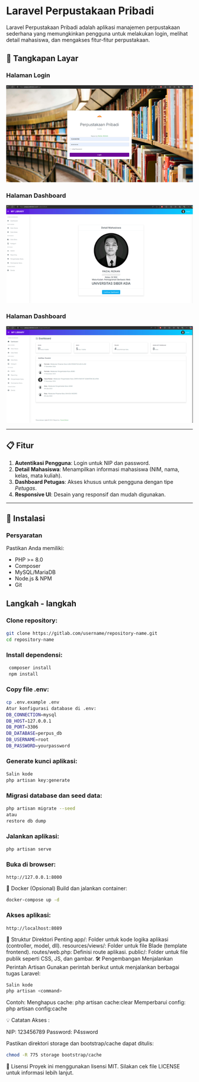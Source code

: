 # Laravel Perpustakaan Pribadi

Laravel Perpustakaan Pribadi adalah aplikasi manajemen perpustakaan sederhana yang memungkinkan pengguna untuk melakukan login, melihat detail mahasiswa, dan mengakses fitur-fitur perpustakaan.

## 📸 Tangkapan Layar
### Halaman Login
![Login Page](./screenshots/login.png)

### Halaman Dashboard
![Detail Users](./screenshots/details.png)

### Halaman Dashboard
![Detail Dashboard](./screenshots/detail-mahasiswa.png)

---

## 📋 Fitur
1. **Autentikasi Pengguna**: Login untuk NIP dan password.
2. **Detail Mahasiswa**: Menampilkan informasi mahasiswa (NIM, nama, kelas, mata kuliah).
3. **Dashboard Petugas**: Akses khusus untuk pengguna dengan tipe *Petugas*.
4. **Responsive UI**: Desain yang responsif dan mudah digunakan.

---

## 🚀 Instalasi

### Persyaratan
Pastikan Anda memiliki:
- PHP >= 8.0
- Composer
- MySQL/MariaDB
- Node.js & NPM
- Git

## Langkah - langkah
### Clone repository:
   ```bash
   git clone https://gitlab.com/username/repository-name.git
   cd repository-name
   ```
### Install dependensi:
  ```bash
   composer install
   npm install
  ```

### Copy file .env:

```bash
cp .env.example .env
Atur konfigurasi database di .env:
DB_CONNECTION=mysql
DB_HOST=127.0.0.1
DB_PORT=3306
DB_DATABASE=perpus_db
DB_USERNAME=root
DB_PASSWORD=yourpassword

```
### Generate kunci aplikasi:

```bash
Salin kode
php artisan key:generate
```
### Migrasi database dan seed data:
```bash
php artisan migrate --seed
atau
restore db dump 
```
### Jalankan aplikasi:

```bash
php artisan serve
```
### Buka di browser:
```arduino
http://127.0.0.1:8000
```
🐳 Docker (Opsional)
Build dan jalankan container:

```bash
docker-compose up -d
```
### Akses aplikasi:
``` arduino
http://localhost:8089
```
📂 Struktur Direktori Penting
app/: Folder untuk kode logika aplikasi (controller, model, dll).
resources/views/: Folder untuk file Blade (template frontend).
routes/web.php: Definisi route aplikasi.
public/: Folder untuk file publik seperti CSS, JS, dan gambar.
🛠 Pengembangan
Menjalankan Perintah Artisan
Gunakan perintah berikut untuk menjalankan berbagai tugas Laravel:

```bash
Salin kode
php artisan <command>
```
Contoh:
Menghapus cache: php artisan cache:clear
Memperbarui config: php artisan config:cache

💡 Catatan
Akses :

NIP: 123456789
Password: P4ssword

Pastikan direktori storage dan bootstrap/cache dapat ditulis:

```bash
chmod -R 775 storage bootstrap/cache
```
📝 Lisensi
Proyek ini menggunakan lisensi MIT. Silakan cek file LICENSE untuk informasi lebih lanjut.

